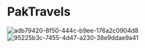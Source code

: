 # PakTravels

![adb79420-8f50-444c-b9ee-176a2c0904d8](https://user-images.githubusercontent.com/62798377/152121798-9d843328-e8e8-4ef6-ae2b-a4f2f7ffee8b.jpg)
![95225b3c-7455-4d47-a230-38e9ddae9a41](https://user-images.githubusercontent.com/62798377/152121804-7d6ec618-9917-423f-92e7-0d37c0945f03.jpg)
